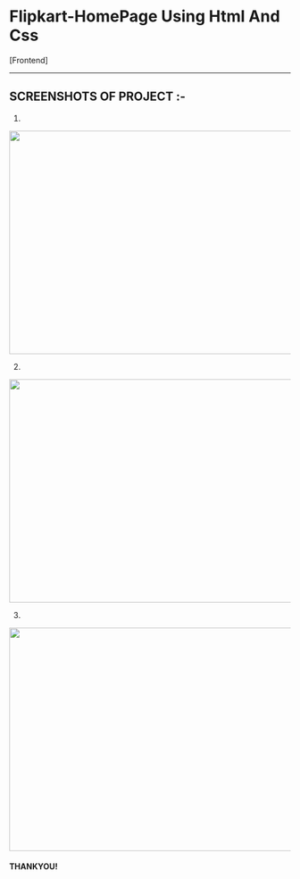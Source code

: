 # Flipkart-HomePage Using Html And Css
[Frontend]

***

## SCREENSHOTS OF PROJECT :-
1)
<img src="https://user-images.githubusercontent.com/97823150/179825268-069a87bc-8f08-4161-8981-4c891990ed0b.png" width="700" height="400" />

2)
<img src="https://user-images.githubusercontent.com/97823150/179825970-01606d5f-b873-485e-90d0-4dffd300965d.png" width="700" height="400" />

3)
<img src="https://user-images.githubusercontent.com/97823150/179826746-550a7bd3-e29f-4ff6-ad7a-f80d13bb39f8.png" width="700" height="400" />

#### THANKYOU!
